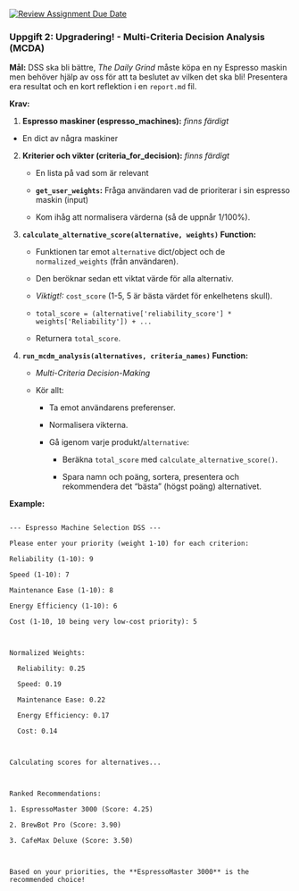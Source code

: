 [![Review Assignment Due Date](https://classroom.github.com/assets/deadline-readme-button-22041afd0340ce965d47ae6ef1cefeee28c7c493a6346c4f15d667ab976d596c.svg)](https://classroom.github.com/a/sivoe5-y)
### **Uppgift 2: Upgradering! - Multi-Criteria Decision Analysis (MCDA)** 

 

**Mål:** DSS ska bli bättre, *The Daily Grind* måste köpa en ny Espresso maskin men behöver hjälp av oss för att ta beslutet av vilken det ska bli! Presentera era resultat och en kort reflektion i en `report.md` fil. 

 

**Krav:** 

 

1.  **Espresso maskiner (espresso_machines):** *finns färdigt* 

*	En dict av några maskiner 

 

2.  **Kriterier och vikter (criteria_for_decision):** *finns färdigt* 

    *   En lista på vad som är relevant 

 

 

    *   **`get_user_weights`:** Fråga användaren vad de prioriterar i sin espresso maskin (input) 

	* Kom ihåg att normalisera värderna (så de uppnår 1/100%). 

 

3.  **`calculate_alternative_score(alternative, weights)` Function:** 

    *   Funktionen tar emot `alternative` dict/object och de `normalized_weights` (från användaren). 

    *   Den beröknar sedan ett viktat värde för alla alternativ. 

    *   *Viktigt!:* `cost_score` (1-5, 5 är bästa värdet för enkelhetens skull). 

    *   `total_score = (alternative['reliability_score'] * weights['Reliability']) + ...` 

    *   Returnera `total_score`. 

 

4.  **`run_mcdm_analysis(alternatives, criteria_names)` Function:** 

	* *Multi-Criteria Decision-Making* 

    *   Kör allt: 

        *   Ta emot användarens preferenser. 

        *   Normalisera vikterna. 

        *   Gå igenom varje produkt/`alternative`: 

            *   Beräkna `total_score` med `calculate_alternative_score()`. 

            *   Spara namn och poäng, sortera, presentera och rekommendera det “bästa” (högst poäng) alternativet. 

 

**Example:** 

 

``` 

--- Espresso Machine Selection DSS --- 

Please enter your priority (weight 1-10) for each criterion: 

Reliability (1-10): 9 

Speed (1-10): 7 

Maintenance Ease (1-10): 8 

Energy Efficiency (1-10): 6 

Cost (1-10, 10 being very low-cost priority): 5 

 

Normalized Weights: 

  Reliability: 0.25 

  Speed: 0.19 

  Maintenance Ease: 0.22 

  Energy Efficiency: 0.17 

  Cost: 0.14 

 

Calculating scores for alternatives... 

 

Ranked Recommendations: 

1. EspressoMaster 3000 (Score: 4.25) 

2. BrewBot Pro (Score: 3.90) 

3. CafeMax Deluxe (Score: 3.50) 

 

Based on your priorities, the **EspressoMaster 3000** is the recommended choice! 

``` 